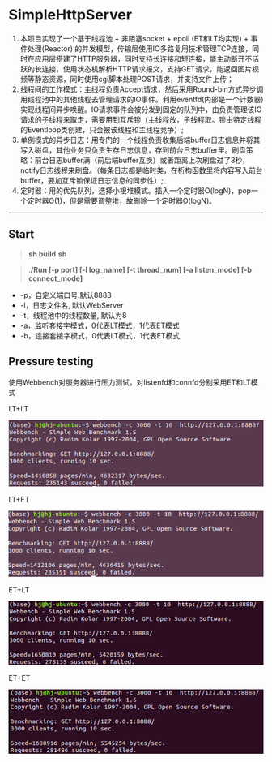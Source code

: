 # SimpleHttpServer

1. 本项目实现了一个基于线程池 + 非阻塞socket + epoll (ET和LT均实现) + 事件处理(Reactor) 的并发模型，传输层使用IO多路复用技术管理TCP连接，同时在应用层搭建了HTTP服务器，同时支持长连接和短连接，能主动断开不活跃的长连接，使用状态机解析HTTP请求报文，支持GET请求，能返回图片视频等静态资源，同时使用cgi脚本处理POST请求，并支持文件上传；
2. 线程间的工作模式：主线程负责Accept请求，然后采用Round-bin方式异步调用线程池中的其他线程去管理请求的IO事件。利用eventfd(内部是一个计数器)实现线程间异步唤醒。IO请求事件会被分发到固定的队列中，由负责管理该IO请求的子线程来取走，需要用到互斥锁（主线程放，子线程取。锁由特定线程的Eventloop类创建，只会被该线程和主线程竞争）;
3. 单例模式的异步日志：用专门的一个线程负责收集后端buffer日志信息并将其写入磁盘，其他业务只负责生存日志信息，存到前台日志buffer里。刷盘策略：前台日志buffer满（前后端buffer互换）或者距离上次刷盘过了3秒，notify日志线程来刷盘。（每条日志都是临时类，在析构函数里将内容写入前台buffer，要加互斥锁保证日志信息的同步性）;
4. 定时器：用的优先队列，选择小根堆模式。插入一个定时器O(logN)，pop一个定时器O(1)，但是需要调整堆，故删除一个定时器O(logN)。


----------
## Start

>**sh build.sh**


>.**/Run [-p port] [-l log\_name]  [-t thread\_num]  [-a listen\_mode]  [-b connect\_mode]**


- -p，自定义端口号.默认8888
- -l，日志文件名, 默认WebServer
- -t，线程池中的线程数量, 默认为8
- -a，监听套接字模式，0代表LT模式，1代表ET模式
- -b，连接套接字模式，0代表LT模式，1代表ET模式


## Pressure testing

使用Webbench对服务器进行压力测试，对listenfd和connfd分别采用ET和LT模式

LT+LT

![avatar](https://raw.githubusercontent.com/Huangggjian/SimpleHttpServer/master/imgs/a0b0.png)

LT+ET

![avatar](https://raw.githubusercontent.com/Huangggjian/SimpleHttpServer/master/imgs/a0b1.png)


ET+LT

![avatar](https://raw.githubusercontent.com/Huangggjian/SimpleHttpServer/master/imgs/a1b0.png)

ET+ET

![avatar](https://raw.githubusercontent.com/Huangggjian/SimpleHttpServer/master/imgs/a1b1.png)
